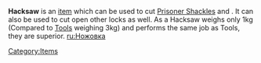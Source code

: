 **Hacksaw** is an [item](Items.md "wikilink") which can be used to cut
[Prisoner Shackles](Prisoner_Shackles.md "wikilink") and [](Hive_Prisoner_Shackles.md). It can also be used to cut
open other locks as well. As a Hacksaw weighs only 1kg (Compared to
[Tools](Tools.md "wikilink") weighing 3kg) and performs the same job as
Tools, they are superior. [ru:Ножовка](ru:Ножовка "wikilink")

[Category:Items](Category:Items "wikilink")